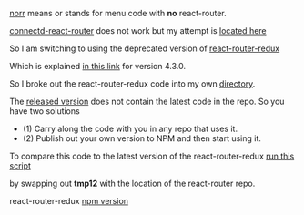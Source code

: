 
[norr](https://github.com/stormasm/florida-mui-menu-react-router-redux/tree/master/norr) means or stands for menu code with **no** react-router.

[connectd-react-router](https://github.com/supasate/connected-react-router)
does not work but my attempt is
[located here](https://github.com/stormtracks/florida-mui-menu-connected)

So I am switching to using the deprecated version of
[react-router-redux](https://github.com/ReactTraining/react-router/tree/master/packages/react-router-redux)

Which is explained [in this link](https://github.com/ReactTraining/react-router/releases/tag/v4.3.0) for version 4.3.0.

So I broke out the react-router-redux code into my own
[directory](https://github.com/stormasm/florida-mui-menu-react-router-redux/tree/master/fl15/src/rrr).

The [released version](https://www.npmjs.com/package/react-router-redux/v/5.0.0-alpha.9) does not contain the latest code in the repo. So you have two solutions

* (1) Carry along the code with you in any repo that uses it.
* (2) Publish out your own version to NPM and then start using it.

To compare this code to the latest version of the react-router-redux
[run this script](https://github.com/stormasm/florida-mui-menu-react-router-redux/blob/master/fl15/compare)

by swapping out **tmp12** with the location of the react-router repo.

react-router-redux [npm version](https://www.npmjs.com/package/react-router-redux/v/5.0.0-alpha.9)
